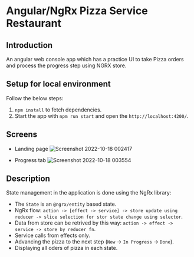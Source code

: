 # Angular/NgRx Pizza Service Restaurant
 
## Introduction
 
An angular web console app which has a practice UI to take Pizza orders and process the progress step using NGRX store.
 
## Setup for local environment
 
Follow the below steps:
 
1. `npm install` to fetch dependencies.
2. Start the app with `npm run start` and open the `http://localhost:4200/`.
 

## Screens
* Landing page
![Screenshot 2022-10-18 002417](https://user-images.githubusercontent.com/48912746/196260914-67a70e66-2348-475c-869a-ac4eec037618.jpg)

* Progress tab
![Screenshot 2022-10-18 003554](https://user-images.githubusercontent.com/48912746/196261319-636ae138-0b05-4e65-8fef-385931d1fac9.jpg)


## Description
 
State management in the application is done using the NgRx library:
 
* The `State` is an `@ngrx/entity` based state. 
* NgRx flow: `action -> [effect -> service] -> store update using reducer -> slice selection for stor state change using selector`.
* Data from store can be retrived by this way: `action -> effect -> service -> store by reducer fn`. 
* Service calls from effects only.
* Advancing the pizza to the next step (`New` -> `In Progress` -> `Done`).
* Displaying all oders of pizza in each state.

